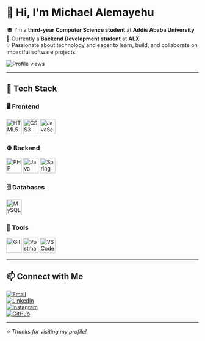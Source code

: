 # 👋 Hi, I'm Michael Alemayehu

🎓 I'm a **third-year Computer Science student** at **Addis Ababa University**  
🔧 Currently a **Backend Development student** at **ALX**  
💡 Passionate about technology and eager to learn, build, and collaborate on impactful software projects.

![Profile views](https://komarev.com/ghpvc/?username=MickeyAlemayehu&color=0e75b6&style=flat)

---

## 🧰 Tech Stack

### 🖥️ Frontend  
<p>
  <img src="https://cdn.jsdelivr.net/gh/devicons/devicon/icons/html5/html5-original.svg" alt="HTML5" width="40" />
  <img src="https://cdn.jsdelivr.net/gh/devicons/devicon/icons/css3/css3-original.svg" alt="CSS3" width="40" />
  <img src="https://cdn.jsdelivr.net/gh/devicons/devicon/icons/javascript/javascript-original.svg" alt="JavaScript" width="40" />
</p>

### ⚙️ Backend  
<p>
  <img src="https://cdn.jsdelivr.net/gh/devicons/devicon/icons/php/php-original.svg" alt="PHP" width="40" />
  <img src="https://cdn.jsdelivr.net/gh/devicons/devicon/icons/java/java-original.svg" alt="Java" width="40" />
  <img src="https://cdn.jsdelivr.net/gh/devicons/devicon/icons/spring/spring-original.svg" alt="Spring" width="40" />
</p>

### 🗄️ Databases  
<p>
  <img src="https://cdn.jsdelivr.net/gh/devicons/devicon/icons/mysql/mysql-original.svg" alt="MySQL" width="40" />
</p>

### 🧪 Tools  
<p>
  <img src="https://cdn.jsdelivr.net/gh/devicons/devicon/icons/git/git-original.svg" alt="Git" width="40" />
  <img src="https://cdn.jsdelivr.net/gh/devicons/devicon/icons/postman/postman-original.svg" alt="Postman" width="40" />
  <img src="https://cdn.jsdelivr.net/gh/devicons/devicon/icons/vscode/vscode-original.svg" alt="VS Code" width="40" />
</p>

---

## 📫 Connect with Me

[![Email](https://img.shields.io/badge/Email-michaelzewdu1996@gmail.com-red)](mailto:michaelzewdu1996@gmail.com)  
[![LinkedIn](https://img.shields.io/badge/LinkedIn-blue?logo=linkedin)](https://www.linkedin.com/in/michaelzewdu)  
[![Instagram](https://img.shields.io/badge/Instagram-%23E4405F?logo=instagram&logoColor=white)](https://www.instagram.com/mickey_innit/)  
[![GitHub](https://img.shields.io/badge/GitHub-100000?logo=github&logoColor=white)](https://github.com/MickeyAlemayehu)

---

⭐️ *Thanks for visiting my profile!*
